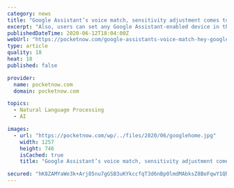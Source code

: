 ```yaml
---
category: news
title: "Google Assistant’s voice match, sensitivity adjustment comes to more smart devices"
excerpt: "Also, users can set any Google Assistant-enabled device in their home as the default speaker for playing music, podcast, or other content."
publishedDateTime: 2020-06-12T18:04:00Z
webUrl: "https://pocketnow.com/google-assistants-voice-match-hey-google-sensitivity-adjustment-comes-to-more-smart-devices"
type: article
quality: 18
heat: 18
published: false

provider:
  name: pocketnow.com
  domain: pocketnow.com

topics:
  - Natural Language Processing
  - AI

images:
  - url: "https://pocketnow.com/wp/../files/2020/06/googlehome.jpg"
    width: 1257
    height: 746
    isCached: true
    title: "Google Assistant’s voice match, sensitivity adjustment comes to more smart devices"

secured: "hK8ZAMYaWe3k+Arj85nu7gGSB3uKYkccfqT3d6nBp0lmdMAbksZ8BoFqwY1QhoUx0b9IrhY8E0m3RJ1+UXDgxhp6ggqbfnKuCz6NvH/bAwWZE4Ry2oCJcJ1zDkz3KDT0c2GaHbgNkTvun/2OEPXPJj1gGHpWZswQBix9HnHEbeb8rlJ1hpJbpg3JKIe4aTVGyz8EJQYmVZER1eBHSP0NLxc3+ioxLTrkyA1Zh3suWi7taYdBCVdfhahb59UaMIgkJEReGWAjsAMDORpVYHsKn19ANlleTfylgbnJJ4s21OOflw8xymmaNFAu4xG579/bamKHBzKUMXc5X8pcmeeu6Q==;tNkndH+sLxn1ubAvQIBfBQ=="
---
```


